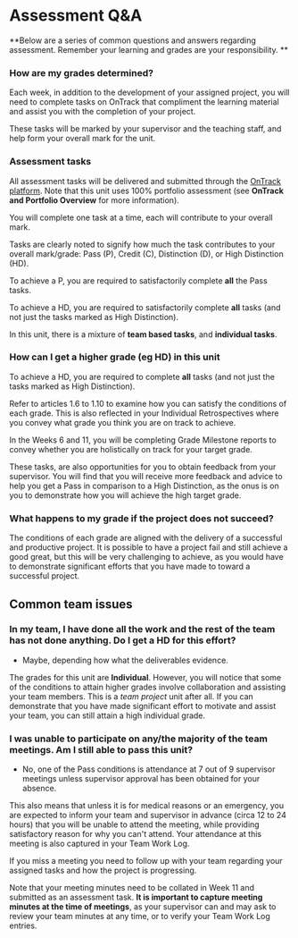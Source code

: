 # Assessment Q&A

**Below are a series of common questions and answers regarding assessment. Remember your learning and grades are your responsibility. **

### How are my grades determined?

Each week, in addition to the development of your assigned project, you will need to complete tasks on OnTrack that compliment the learning material and assist you with the completion of your project. 

These tasks will be marked by your supervisor and the teaching staff, and help form your overall mark for the unit. 

### Assessment tasks
All assessment tasks will be delivered and submitted through the [OnTrack platform](<https://ontrack.deakin.edu.au>). Note that this unit uses 100% portfolio assessment (see **OnTrack and Portfolio Overview** for more information). 

You will complete one task at a time, each will contribute to your overall mark. 

Tasks are clearly noted to signify how much the task contributes to your overall mark/grade: Pass (P), Credit (C), Distinction (D), or High Distinction (HD). 

To achieve a P, you are required to satisfactorily complete **all** the Pass tasks. 

To achieve a HD, you are required to satisfactorily complete **all** tasks (and not just the tasks marked as High Distinction). 

In this unit, there is a mixture of **team based tasks**, and **individual tasks**.

### How can I get a higher grade (eg HD) in this unit

To achieve a HD, you are required to complete **all** tasks (and not just the tasks marked as High Distinction). 

Refer to articles 1.6 to 1.10 to examine how you can satisfy the conditions of each grade. This is also reflected in your Individual Retrospectives where you convey what grade you think you are on track to achieve. 
 
In the Weeks 6 and 11, you will be completing Grade Milestone reports to convey whether you are holistically on track for your target grade. 

These tasks, are also opportunities for you to obtain feedback from your supervisor. You will find that you will receive more feedback and advice to help you get a Pass in comparison to a High Distinction, as the onus is on you to demonstrate how you will achieve the high target grade.

### What happens to my grade if the project does not succeed?

The conditions of each grade are aligned with the delivery of a successful and productive project. It is possible to have a project fail and still achieve a good great, but this will be very challenging to achieve, as you would have to demonstrate significant efforts that you have made to toward a successful project.

## Common team issues

### In my team, I have done all the work and the rest of the team has not done anything. Do I get a HD for this effort?

* Maybe, depending how what the deliverables evidence.

The grades for this unit are **Individual**. However, you will notice that some of the conditions to attain higher grades involve collaboration and assisting your team members. This is a _team project_ unit after all. If you can demonstrate that you have made significant effort to motivate and assist your team, you can still attain a high individual grade.

### I was unable to participate on any/the majority of the team meetings. Am I still able to pass this unit?

* No, one of the Pass conditions is attendance at 7 out of 9 supervisor meetings unless supervisor approval has been obtained for your absence.

This also means that unless it is for medical reasons or an emergency, you are expected to inform your team and supervisor in advance (circa 12 to 24 hours) that you will be unable to attend the meeting, while providing satisfactory reason for why you can't attend. Your attendance at this meeting is also captured in your Team Work Log.

If you miss a meeting you need to follow up with your team regarding your assigned tasks and how the project is progressing.

Note that your meeting minutes need to be collated in Week 11 and submitted as an assessment task. **It is important to capture meeting minutes at the time of meetings**, as your supervisor can and may ask to review your team minutes at any time, or to verify your Team Work Log entries.
